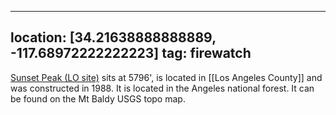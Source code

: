 
---
location: [34.21638888888889, -117.68972222222223]
tag: firewatch
---

[Sunset Peak (LO site)](http://www.peakbagging.com/CALookoutPhotos/SunsetPk.html) sits at 5796', is located in [[Los Angeles County]] and was constructed in 1988. It is located in the Angeles national forest. It can be found on the Mt Baldy USGS topo map.
